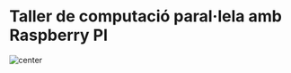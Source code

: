 <style>
img[alt~="center"] {
  display: block;
  margin: 0 auto;
}
</style>

# Taller de computació paral·lela amb Raspberry PI

![center](https://portal.edu.gva.es/iesjaumeeljust/wp-content/uploads/sites/33/2019/05/cropped-logo_text_groc.png)